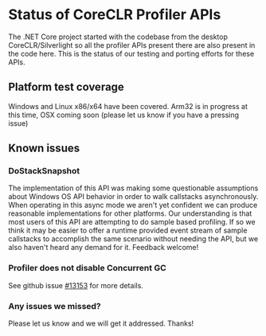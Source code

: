# Status of CoreCLR Profiler APIs

The .NET Core project started with the codebase from the desktop CoreCLR/Silverlight so all the profiler APIs present there are also present in the code here. This is the status of our testing and porting efforts for these APIs.

## Platform test coverage

Windows and Linux x86/x64 have been covered. Arm32 is in progress at this time, OSX coming soon (please let us know if you have a pressing issue)

## Known issues

### DoStackSnapshot

The implementation of this API was making some questionable assumptions about Windows OS API behavior in order to walk callstacks asynchronously. When operating in this async mode we aren't yet confident we can produce reasonable implementations for other platforms. Our understanding is that most users of this API are attempting to do sample based profiling. If so we think it may be easier to offer a runtime provided event stream of sample callstacks to accomplish the same scenario without needing the API, but we also haven't heard any demand for it. Feedback welcome!

### Profiler does not disable Concurrent GC

See github issue [#13153](https://github.com/dotnet/coreclr/issues/13153) for more details.

### Any issues we missed?

Please let us know and we will get it addressed. Thanks!